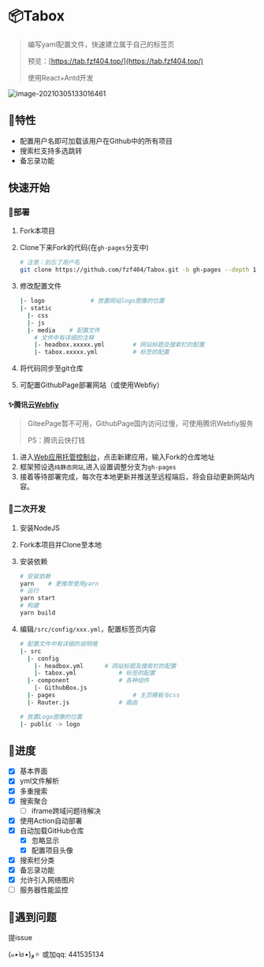 #  📦Tabox

> 编写yaml配置文件，快速建立属于自己的标签页
>
> 预览：[https://tab.fzf404.top/](https://tab.fzf404.top/)
>
> 使用React+Antd开发

![image-20210305133016461](https://gitee.com/nmdfzf404/Image-hosting/raw/master/2021/20210621104207.png)

## 🚖特性

- 配置用户名即可加载该用户在Github中的所有项目
- 搜索栏支持多选跳转
- 备忘录功能

## 快速开始

### 🚀部署

1. Fork本项目
2. Clone下来Fork的代码(在`gh-pages`分支中)

    ```bash
    # 注意：别忘了用户名
    git clone https://github.com/fzf404/Tabox.git -b gh-pages --depth 1
    ```

3. 修改配置文件

    ```bash
    |- logo				# 放置网站logo图像的位置
    |- static
      |- css
      |- js
      |- media    # 配置文件
        # 文件中有详细的注释
        |- headbox.xxxxx.yml		# 网站标题及搜索栏的配置
        |- tabox.xxxxx.yml			# 标签的配置
    ```

4. 将代码同步至git仓库

5. 可配置GithubPage部署网站（或使用Webfiy）

#### ✨腾讯云[Webfiy](https://webify.cloudbase.net/)

> GiteePage暂不可用，GithubPage国内访问过慢，可使用腾讯Webfiy服务
>
> PS：腾讯云快打钱

1. 进入[Web应用托管控制台](https://console.cloud.tencent.com/webify/)，点击新建应用，输入Fork的仓库地址
2. 框架预设选`纯静态网站`,进入设置调整分支为`gh-pages`
3. 接着等待部署完成，每次在本地更新并推送至远程端后，将会自动更新网站内容。

### 🚕二次开发

1. 安装NodeJS
2. Fork本项目并Clone至本地
3. 安装依赖

    ```bash
    # 安装依赖
    yarn	# 更推荐使用yarn
    # 运行
    yarn start
    # 构建
    yarn build
    ```

4. 编辑`/src/config/xxx.yml`，配置标签页内容

    ```bash
    # 配置文件中有详细的说明哦
    |- src
      |- config
        |- headbox.yml		# 网站标题及搜索栏的配置
        |- tabox.yml			# 标签的配置
      |- component				# 各种组件
        |- GithubBox.js
      |- pages						# 主页模板与css
      |- Router.js				# 路由

    # 放置Logo图像的位置
    |- public -> logo

    ```


## 🚟进度

- [x] 基本界面
- [x] yml文件解析
- [x] 多重搜索
- [x] 搜索聚合 
  - [ ] iframe跨域问题待解决
- [x] 使用Action自动部署
- [x] 自动加载GitHub仓库
  - [x] 忽略显示
  - [x] 配置项目头像
- [x] 搜索栏分类
- [x] 备忘录功能
- [x] 允许引入网络图片
- [ ]  服务器性能监控

## 🚨遇到问题

提issue

(๑•̀ㅂ•́)و✧  或加qq: 441535134 
